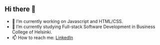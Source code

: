## Hi there 👋

- 🔭 I’m currently working on Javascript and HTML/CSS.
- 🌱 I’m currently studying Full-stack Software Development in Business College of Helsinki.
- 📫 How to reach me: [LinkedIn](https://www.linkedin.com/in/nikita-shub/)
